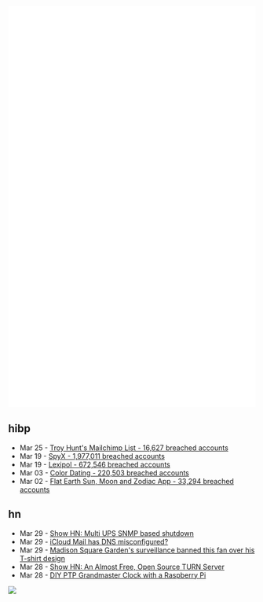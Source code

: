 ![Metrics](https://raw.githubusercontent.com/phixion/phixion/master/metrics.svg)

## hibp

<!--
for https://github.com/phixion/phixion/blob/main/.github/workflows/feeds.yml
-->
<!--START_SECTION:haveibeenpwnd-->
- Mar 25 - [Troy Hunt's Mailchimp List - 16,627 breached accounts](https://haveibeenpwned.com/PwnedWebsites#TroyHuntMailchimpList)
- Mar 19 - [SpyX - 1,977,011 breached accounts](https://haveibeenpwned.com/PwnedWebsites#SpyX)
- Mar 19 - [Lexipol - 672,546 breached accounts](https://haveibeenpwned.com/PwnedWebsites#Lexipol)
- Mar 03 - [Color Dating - 220,503 breached accounts](https://haveibeenpwned.com/PwnedWebsites#ColorDating)
- Mar 02 - [Flat Earth Sun, Moon and Zodiac App - 33,294 breached accounts](https://haveibeenpwned.com/PwnedWebsites#FlatEarthDave)
<!--END_SECTION:haveibeenpwnd-->

## hn

<!--
for https://github.com/phixion/phixion/blob/main/.github/workflows/feeds.yml
-->
<!--START_SECTION:hn-->
- Mar 29 - [Show HN: Multi UPS SNMP based shutdown](https://nupst.serve.zone)
- Mar 29 - [iCloud Mail has DNS misconfigured?](https://www.mail-tester.com/test-p3tdhnk3o)
- Mar 29 - [Madison Square Garden's surveillance banned this fan over his T-shirt design](https://www.theverge.com/news/637228/madison-square-garden-james-dolan-facial-recognition-fan-ban)
- Mar 28 - [Show HN: An Almost Free, Open Source TURN Server](https://github.com/lvidgen/WebRTC/blob/master/FOSS_TURN_Server/howto.md)
- Mar 28 - [DIY PTP Grandmaster Clock with a Raspberry Pi](https://www.jeffgeerling.com/blog/2025/diy-ptp-grandmaster-clock-raspberry-pi)
<!--END_SECTION:hn-->

<!--
for https://yhype.me
-->
![](https://hit.yhype.me/github/profile?user_id=13013670)
